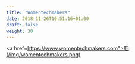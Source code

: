 ```yaml
---
title: "Womentechmakers"
date: 2018-11-26T10:51:16+01:00
draft: false
weight: 30
---
```

<a href=https://www.womentechmakers.com">![](/img/womentechmakers.png)</a>
<div class="social">
<a href="https://www.youtube.com/user/womentechmakers"><i class="fa fa-youtube"></i></a>
	<a href="https://www.womentechmakers.com">
		<i class="fa fa-globe"></i>
	</a>
<a href="https://twitter.com/womentechmakers">
<i class="fa fa-twitter"></i>
</a>	
</div>

<!--more-->

